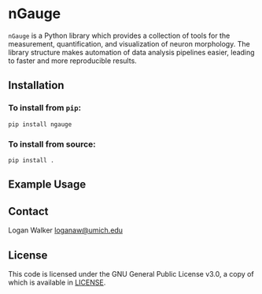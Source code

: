 # nGauge
`nGauge` is a Python library which provides a collection of tools for the measurement, quantification, and visualization of neuron morphology. The library structure makes automation of data analysis pipelines easier, leading to faster and more reproducible results.

## Installation

### To install from `pip`:

`pip install ngauge`

### To install from source:

`pip install .`

## Example Usage

## Contact
Logan Walker <loganaw@umich.edu>

## License

This code is licensed under the GNU General Public License v3.0, a copy of which is available in [LICENSE](LICENSE).
